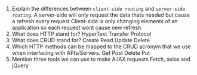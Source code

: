1.  Explain the differences between `client-side routing` and `server-side routing`.
    A server-side will only request the data thats needed but cause a refresh every request
    Client-side is only changing elements of an application so each request wont cause new refresh 
1.  What does HTTP stand for?
    HyperText Transfer Protocol
1.  What does CRUD stand for?
    Create Read Update Delete
1.  Which HTTP methods can be mapped to the CRUD acronym that we use when interfacing with APIs/Servers.
    Get Post Delete Put
1.  Mention three tools we can use to make AJAX requests
    Fetch, axios and jQuery